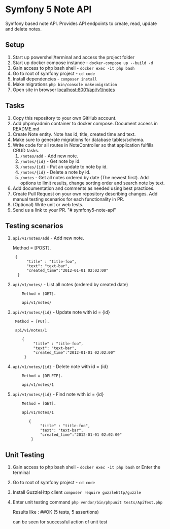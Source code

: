 # Symfony 5 Note API

Symfony based note API. Provides API endpoints to create, read, update and delete notes.

## Setup

1. Start up powershell/terminal and access the project folder
2. Start up docker compose instance - `docker-compose up --build -d`
3. Gain access to php bash shell - `docker exec -it php bash`
4. Go to root of symfony project - `cd code`
5. Install dependencies - `composer install`
6. Make migrations `php bin/console make:migration`
6. Open site in browser [localhost:8001/api/v1/notes](http://localhost:8001)

## Tasks

1. Copy this repository to your own GitHub account.
2. Add phpmyadmin container to docker compose. Document access in README.md
3. Create Note entity. Note has id, title, created time and text.
4. Make sure to generate migrations for database tables/schema.
5. Write code for all routes in NoteController so that application fulfills CRUD tasks.
   1. `/notes/add` - Add new note.
   2. `/notes/{id}` - Get note by id.
   3. `/notes/{id}` - Put an update to note by id.
   4. `/notes/{id}` - Delete a note by id.
   5. `/notes` - Get all notes ordered by date (The newest first). Add options to limit results, change sorting order and search note by text.
6. Add documentation and comments as needed using best practices.
7. Create Pull Request on your own repository describing changes. Add manual testing scenarios for each functionality in PR.
8. (Optional) Write unit or web tests.
9. Send us a link to your PR.
"# symfony5-note-api" 


## Testing scenarios
   1. `api/v1/notes/add` - Add new note.
   
        Method = [POST].            
        
           {
                "title" : "title-foo",            
                "text": "text-bar",
                "created_time":"2012-01-01 02:02:00"
            }
   2. `api/v1/notes/` - List all notes (ordered by created date)
      
              Method = [GET].
              
              api/v1/notes/
              
           
   3. `api/v1/notes/{id}` - Update note with id = {id}
   
           Method = [PUT].
           
           api/v1/notes/1
           
              {
                   "title" : "title-foo",            
                   "text": "text-bar",
                   "created_time":"2012-01-01 02:02:00"
               }
   4. `api/v1/notes/{id}` - Delete note with id = {id}
      
              Method = [DELETE].
              
              api/v1/notes/1
              
              
   5. `api/v1/notes/{id}` - Find note with id = {id}
      
              Method = [GET].
              
              api/v1/notes/1
              
                 {
                      "title" : "title-foo",            
                      "text": "text-bar",
                      "created_time":"2012-01-01 02:02:00"
                  }
                  
## Unit Testing
1. Gain access to php bash shell - `docker exec -it php bash`
or Enter the terminal

2.  Go to root of symfony project - `cd code`

3. Install GuzzleHttp client  `composer require guzzlehttp/guzzle` 

3. Enter unit testing command `php vendor/bin/phpunit tests/ApiTest.php`

    Results like :
    ##OK (5 tests, 5 assertions)
    
    can be seen for successful action of unit test